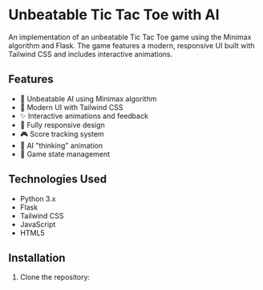 # Unbeatable Tic Tac Toe with AI

An implementation of an unbeatable Tic Tac Toe game using the Minimax algorithm and Flask. The game features a modern, responsive UI built with Tailwind CSS and includes interactive animations.

## Features

- 🤖 Unbeatable AI using Minimax algorithm
- 🎨 Modern UI with Tailwind CSS
- ✨ Interactive animations and feedback
- 📱 Fully responsive design
- 🎮 Score tracking system
- 🤔 AI "thinking" animation
- 🔄 Game state management

## Technologies Used

- Python 3.x
- Flask
- Tailwind CSS
- JavaScript
- HTML5

## Installation

1. Clone the repository: